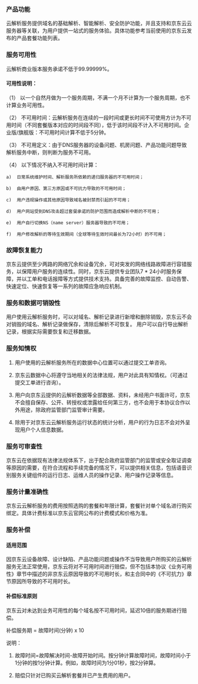 ### 产品功能

云解析服务提供域名的基础解析、智能解析、安全防护功能，并且支持和京东云云服务器等关联，为用户提供一站式的服务体验。具体功能参考当前使用的京东云发布的产品套餐功能列表。

### 服务可用性

云解析商业版本服务承诺不低于99.99999%。

#### 可用性说明：

（1）  以一个自然月做为一个服务周期，不满一个月不计算为一个服务周期，也不计算业务可用性。

（2）  不可用时间：云解析服务在连续的一段时间或更长时间不可使用方计为不可用时间（不同套餐版本对应的时间段不同），低于该时间段不计入不可用时间。企业版/旗舰版：不可用时间计算不低于5分钟。

（3）  不可用定义：由于DNS服务器的设备问题、机房问题、产品功能问题导致解析服务中断，则判断为服务不可用。

（4）  以下情况不纳入不可用时间计算：

	a)  日常系统维护时间、解析服务所依赖的递归服务器的不可用时间；
	
	b)  由用户原因、第三方原因或不可抗力导致的不可用时间；
	
	c)  用户违规操作或其他原因导致域名被封禁而引起的不可用；
	
	d)  用户网站受到DNS攻击超过套餐承诺的防护范围而造成解析中断的不可用；
	
	e)  用户自行切换NS（name server）服务器导致的不可用；
	
	f)  用户修改解析的等待生效期间（全球等待生效时间最长为72小时）的不可用；

### 故障恢复能力

京东云提供至少两路的网络冗余和设备冗余，可对突发的网络线路故障进行容错服务，以保障用户服务的连续性。同时，京东云提供专业团队7 * 24小时服务保障，并以工单和电话报障等方式提供技术支持。具备完善的故障监控、自动告警、快速定位、快速恢复等一系列的故障应急响应机制。

### 服务和数据可销毁性

用户使用云解析服务时，可以对域名、解析记录进行新增和删除销毁，京东云不会对销毁的域名、解析记录做保存，清除后解析不可恢复。
 用户可以自行导出解析记录，根据实际需要恢复和迁移数据。

### 服务知情权

1. 用户使用的云解析服务所在的数据中心位置可以通过提交工单咨询。

2. 京东云数据中心将遵守当地相关的法律法规，用户对此具有知情权。（可通过提交工单进行咨询）。

3. 用户向京东云提供的云解析数据等全部数据、资料，未经用户书面许可，京东不会擅自保存、公开、转授权或泄露给任何第三方，也不会用于本协议合作以外用途，除政府监管部门监管审计需要。

4. 除用于对京东云云解析服务运行状态的统计分析，用户的行为日志不会对外呈现用户个人信息数据。

### 服务可审查性

京东云在依据现有法律法规体系下，出于配合政府监管部门的监管或安全取证调查等原因的需要，在符合流程和手续完备的情况下，可以提供相关信息，包括语音识别服务关键组件的运行日志、运维人员的操作记录、用户操作记录等信息。

### 服务计量准确性

京东云云解析服务的费用按照选购的套餐和年限计算，套餐针对单个域名进行购买绑定。具体计费标准以京东云官网公布的计费模式和价格为准。

### 服务补偿

#### 适用范围

因京东云设备故障、设计缺陷、产品功能问题或操作不当导致用户所购买的云解析服务无法正常使用，京东云将对不可用时间进行赔偿，但不包括本协议《业务可用性》章节中描述的非京东云原因导致的不可用时长，和主合同中的《不可抗力》章节原因所导致的不可用时长。

#### 补偿标准原则

京东云对未达到业务可用性的每个域名按不可用时间，延迟10倍的服务期进行赔偿。

补偿服务期 = 故障时间(分钟) x 10

说明：

1. 故障时间=故障解决时间-故障开始时间。按分钟计算故障时间，故障时间小于1分钟的按1分钟计算。例如，故障时间为1分01秒，按2分钟算。

2. 赔偿只针对已购买云解析套餐并已产生费用的用户。

